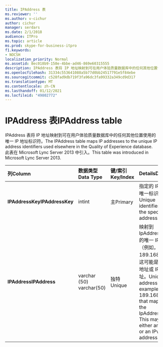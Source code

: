 ```yaml
---
title: IPAddress 表
ms.reviewer: ''
ms.author: v-cichur
author: cichur
manager: serdars
ms.date: 2/1/2018
audience: ITPro
ms.topic: article
ms.prod: skype-for-business-itpro
f1.keywords:
- NOCSH
localization_priority: Normal
ms.assetid: 8ec018b9-158e-4bbe-ad46-869e60315555
description: IPAddress 表将 IP 地址映射到可在用户体验质量数据库中的任何其他位置使用的唯一 IP 地址标识符。 此表在 Microsoft Lync Server 2013 中引入。
ms.openlocfilehash: 31334c553641088a5b77d0bb24517791e5f84ebe
ms.sourcegitcommit: c528fad9db719f3fa96dc3fa99332a349cd9d317
ms.translationtype: MT
ms.contentlocale: zh-CN
ms.lasthandoff: 01/12/2021
ms.locfileid: "49802772"
---
```

# <a name="ipaddress-table"></a><span data-ttu-id="d76ba-104">IPAddress 表</span><span class="sxs-lookup"><span data-stu-id="d76ba-104">IPAddress table</span></span>
 
<span data-ttu-id="d76ba-105">IPAddress 表将 IP 地址映射到可在用户体验质量数据库中的任何其他位置使用的唯一 IP 地址标识符。</span><span class="sxs-lookup"><span data-stu-id="d76ba-105">The IPAddress table maps IP addresses to the unique IP address identifiers used elsewhere in the Quality of Experience database.</span></span> <span data-ttu-id="d76ba-106">此表在 Microsoft Lync Server 2013 中引入。</span><span class="sxs-lookup"><span data-stu-id="d76ba-106">This table was introduced in Microsoft Lync Server 2013.</span></span>
  
|<span data-ttu-id="d76ba-107">**列**</span><span class="sxs-lookup"><span data-stu-id="d76ba-107">**Column**</span></span>|<span data-ttu-id="d76ba-108">**数据类型**</span><span class="sxs-lookup"><span data-stu-id="d76ba-108">**Data Type**</span></span>|<span data-ttu-id="d76ba-109">**键/索引**</span><span class="sxs-lookup"><span data-stu-id="d76ba-109">**Key/Index**</span></span>|<span data-ttu-id="d76ba-110">**Details**</span><span class="sxs-lookup"><span data-stu-id="d76ba-110">**Details**</span></span>|
|:-----|:-----|:-----|:-----|
|<span data-ttu-id="d76ba-111">**IPAddressKey**</span><span class="sxs-lookup"><span data-stu-id="d76ba-111">**IPAddressKey**</span></span> <br/> |<span data-ttu-id="d76ba-112">int</span><span class="sxs-lookup"><span data-stu-id="d76ba-112">int</span></span>  <br/> |<span data-ttu-id="d76ba-113">主</span><span class="sxs-lookup"><span data-stu-id="d76ba-113">Primary</span></span>  <br/> |<span data-ttu-id="d76ba-114">指定的 IP 地址的唯一标识符。</span><span class="sxs-lookup"><span data-stu-id="d76ba-114">Unique identifier for the specified IP address.</span></span>  <br/> |
|<span data-ttu-id="d76ba-115">**IPAddress**</span><span class="sxs-lookup"><span data-stu-id="d76ba-115">**IPAddress**</span></span> <br/> |<span data-ttu-id="d76ba-116">varchar (50) </span><span class="sxs-lookup"><span data-stu-id="d76ba-116">varchar(50)</span></span>  <br/> |<span data-ttu-id="d76ba-117">独特</span><span class="sxs-lookup"><span data-stu-id="d76ba-117">Unique</span></span>  <br/> |<span data-ttu-id="d76ba-p103">映射到 IpAddressKey 的唯一 IP 地址（例如，189.168.1.1）。这可能是 IPv4 地址或 IPv6 地址。</span><span class="sxs-lookup"><span data-stu-id="d76ba-p103">Unique IP address (for example, 189.168.1.1) that maps to the IpAddressKey. This may be either an IPv4 or an IPv6 address.</span></span>  <br/> |
   

